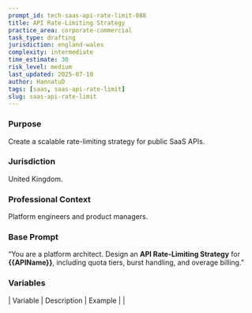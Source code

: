 ```yaml
---
prompt_id: tech-saas-api-rate-limit-088
title: API Rate-Limiting Strategy
practice_area: corporate-commercial
task_type: drafting
jurisdiction: england-wales
complexity: intermediate
time_estimate: 30
risk_level: medium
last_updated: 2025-07-10
author: HannatuD
tags: [saas, saas-api-rate-limit]
slug: saas-api-rate-limit
---
```


### Purpose  
Create a scalable rate-limiting strategy for public SaaS APIs.

### Jurisdiction  
United Kingdom.

### Professional Context  
Platform engineers and product managers.

### Base Prompt  
“You are a platform architect. Design an **API Rate-Limiting Strategy** for **{{APIName}}**, including quota tiers, burst handling, and overage billing.”

### Variables  
| Variable | Description | Example |
|
